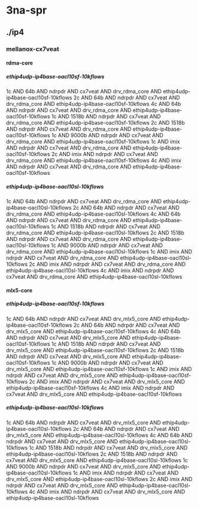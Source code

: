 # 3na-spr
## ./ip4
### mellanox-cx7veat
#### rdma-core
##### ethip4udp-ip4base-oacl10sf-10kflows
1c AND 64b AND ndrpdr AND cx7veat AND drv_rdma_core AND ethip4udp-ip4base-oacl10sf-10kflows
2c AND 64b AND ndrpdr AND cx7veat AND drv_rdma_core AND ethip4udp-ip4base-oacl10sf-10kflows
4c AND 64b AND ndrpdr AND cx7veat AND drv_rdma_core AND ethip4udp-ip4base-oacl10sf-10kflows
1c AND 1518b AND ndrpdr AND cx7veat AND drv_rdma_core AND ethip4udp-ip4base-oacl10sf-10kflows
2c AND 1518b AND ndrpdr AND cx7veat AND drv_rdma_core AND ethip4udp-ip4base-oacl10sf-10kflows
1c AND 9000b AND ndrpdr AND cx7veat AND drv_rdma_core AND ethip4udp-ip4base-oacl10sf-10kflows
1c AND imix AND ndrpdr AND cx7veat AND drv_rdma_core AND ethip4udp-ip4base-oacl10sf-10kflows
2c AND imix AND ndrpdr AND cx7veat AND drv_rdma_core AND ethip4udp-ip4base-oacl10sf-10kflows
4c AND imix AND ndrpdr AND cx7veat AND drv_rdma_core AND ethip4udp-ip4base-oacl10sf-10kflows
##### ethip4udp-ip4base-oacl10sl-10kflows
1c AND 64b AND ndrpdr AND cx7veat AND drv_rdma_core AND ethip4udp-ip4base-oacl10sl-10kflows
2c AND 64b AND ndrpdr AND cx7veat AND drv_rdma_core AND ethip4udp-ip4base-oacl10sl-10kflows
4c AND 64b AND ndrpdr AND cx7veat AND drv_rdma_core AND ethip4udp-ip4base-oacl10sl-10kflows
1c AND 1518b AND ndrpdr AND cx7veat AND drv_rdma_core AND ethip4udp-ip4base-oacl10sl-10kflows
2c AND 1518b AND ndrpdr AND cx7veat AND drv_rdma_core AND ethip4udp-ip4base-oacl10sl-10kflows
1c AND 9000b AND ndrpdr AND cx7veat AND drv_rdma_core AND ethip4udp-ip4base-oacl10sl-10kflows
1c AND imix AND ndrpdr AND cx7veat AND drv_rdma_core AND ethip4udp-ip4base-oacl10sl-10kflows
2c AND imix AND ndrpdr AND cx7veat AND drv_rdma_core AND ethip4udp-ip4base-oacl10sl-10kflows
4c AND imix AND ndrpdr AND cx7veat AND drv_rdma_core AND ethip4udp-ip4base-oacl10sl-10kflows
#### mlx5-core
##### ethip4udp-ip4base-oacl10sf-10kflows
1c AND 64b AND ndrpdr AND cx7veat AND drv_mlx5_core AND ethip4udp-ip4base-oacl10sf-10kflows
2c AND 64b AND ndrpdr AND cx7veat AND drv_mlx5_core AND ethip4udp-ip4base-oacl10sf-10kflows
4c AND 64b AND ndrpdr AND cx7veat AND drv_mlx5_core AND ethip4udp-ip4base-oacl10sf-10kflows
1c AND 1518b AND ndrpdr AND cx7veat AND drv_mlx5_core AND ethip4udp-ip4base-oacl10sf-10kflows
2c AND 1518b AND ndrpdr AND cx7veat AND drv_mlx5_core AND ethip4udp-ip4base-oacl10sf-10kflows
1c AND 9000b AND ndrpdr AND cx7veat AND drv_mlx5_core AND ethip4udp-ip4base-oacl10sf-10kflows
1c AND imix AND ndrpdr AND cx7veat AND drv_mlx5_core AND ethip4udp-ip4base-oacl10sf-10kflows
2c AND imix AND ndrpdr AND cx7veat AND drv_mlx5_core AND ethip4udp-ip4base-oacl10sf-10kflows
4c AND imix AND ndrpdr AND cx7veat AND drv_mlx5_core AND ethip4udp-ip4base-oacl10sf-10kflows
##### ethip4udp-ip4base-oacl10sl-10kflows
1c AND 64b AND ndrpdr AND cx7veat AND drv_mlx5_core AND ethip4udp-ip4base-oacl10sl-10kflows
2c AND 64b AND ndrpdr AND cx7veat AND drv_mlx5_core AND ethip4udp-ip4base-oacl10sl-10kflows
4c AND 64b AND ndrpdr AND cx7veat AND drv_mlx5_core AND ethip4udp-ip4base-oacl10sl-10kflows
1c AND 1518b AND ndrpdr AND cx7veat AND drv_mlx5_core AND ethip4udp-ip4base-oacl10sl-10kflows
2c AND 1518b AND ndrpdr AND cx7veat AND drv_mlx5_core AND ethip4udp-ip4base-oacl10sl-10kflows
1c AND 9000b AND ndrpdr AND cx7veat AND drv_mlx5_core AND ethip4udp-ip4base-oacl10sl-10kflows
1c AND imix AND ndrpdr AND cx7veat AND drv_mlx5_core AND ethip4udp-ip4base-oacl10sl-10kflows
2c AND imix AND ndrpdr AND cx7veat AND drv_mlx5_core AND ethip4udp-ip4base-oacl10sl-10kflows
4c AND imix AND ndrpdr AND cx7veat AND drv_mlx5_core AND ethip4udp-ip4base-oacl10sl-10kflows
